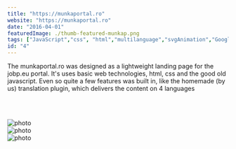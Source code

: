 ```yaml
---
title: "https://munkaportal.ro"
website: "https://munkaportal.ro"
date: "2016-04-01"
featuredImage: ./thumb-featured-munkap.png
tags: ["JavaScript","css", "html","multilanguage","svgAnimation","GoogleSheets"  ]
id: "4"
---
```


<justify>

The munkaportal.ro was designed as a lightweight landing page for the jobp.eu portal. It's uses basic web technologies, html, css and the good old javascript. Even so quite a few features was built in, like the homemade (by us) translation plugin, which delivers the content on 4 languages

</justify>
<br />
<br />



![photo](thumb-munkap-1.png)  
![photo](thumb-munkap-2.png)  
![photo](thumb-munkap-3.png)  